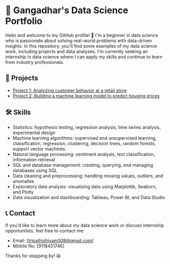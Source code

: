 # 🚀 Gangadhar's Data Science Portfolio

Hello and welcome to my GitHub profile! 👋 I'm a beginner in data science who is passionate about solving real-world problems with data-driven insights. In this repository, you'll find some examples of my data science work, including projects and data analyses. I'm currently seeking an internship in data science where I can apply my skills and continue to learn from industry professionals.

## 💼 Projects

- [Project 1: Analyzing customer behavior at a retail store](https://github.com/your-username/retail-customer-analysis)
- [Project 2: Building a machine learning model to predict housing prices](https://github.com/your-username/housing-price-prediction)

## 🛠️ Skills

- Statistics: hypothesis testing, regression analysis, time series analysis, experimental design
- Machine learning algorithms: supervised and unsupervised learning, classification, regression, clustering, decision trees, random forests, support vector machines.
- Natural language processing: sentiment analysis, text classification, information retrieval
- SQL and database management: creating, querying, and managing databases using SQL
- Data cleaning and preprocessing: handling missing values, outliers, and anomalies
- Exploratory data analysis: visualizing data using Matplotlib, Seaborn, and Plotly
- Data visualization and dashboarding: Tableau, Power BI, and Data Studio


## 📞 Contact

If you'd like to learn more about my data science work or discuss internship opportunities, feel free to contact me:

- Email: [tripathishivam508@gmail.com]
- Mobile No: [9118451746]

Thanks for stopping by! 😃
